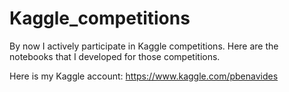 # Kaggle_competitions

By now I actively participate in Kaggle competitions. Here are the notebooks that I developed for those competitions.

Here is my Kaggle account: https://www.kaggle.com/pbenavides
